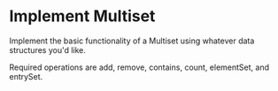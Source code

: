# Implement Multiset

Implement the basic functionality of a Multiset using whatever data structures you'd like.

Required operations are add, remove, contains, count, elementSet, and entrySet.
